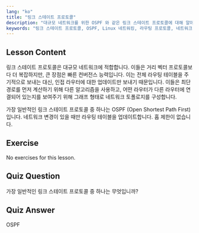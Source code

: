 ```yaml
---
lang: "ko"
title: "링크 스테이트 프로토콜"
description: "대규모 네트워크를 위한 OSPF 와 같은 링크 스테이트 프로토콜에 대해 알아보세요. 이들의 빠른 컨버전스와 라우팅 테이블 업데이트 방식을 이해하세요. Linux 네트워킹 여정을 시작하세요!"
keywords: "링크 스테이트 프로토콜, OSPF, Linux 네트워킹, 라우팅 프로토콜, 네트워크 토폴로지, 초급"
---
```


## Lesson Content

링크 스테이트 프로토콜은 대규모 네트워크에 적합합니다. 이들은 거리 벡터 프로토콜보다 더 복잡하지만, 큰 장점은 빠른 컨버전스 능력입니다. 이는 전체 라우팅 테이블을 주기적으로 보내는 대신, 인접 라우터에 대한 업데이트만 보내기 때문입니다. 이들은 최단 경로를 먼저 계산하기 위해 다른 알고리즘을 사용하고, 어떤 라우터가 다른 라우터에 연결되어 있는지를 보여주기 위해 그래프 형태로 네트워크 토폴로지를 구성합니다.

가장 일반적인 링크 스테이트 프로토콜 중 하나는 OSPF (Open Shortest Path First) 입니다. 네트워크 변경이 있을 때만 라우팅 테이블을 업데이트합니다. 홉 제한이 없습니다.

## Exercise

No exercises for this lesson.

## Quiz Question

가장 일반적인 링크 스테이트 프로토콜 중 하나는 무엇입니까?

## Quiz Answer

OSPF
